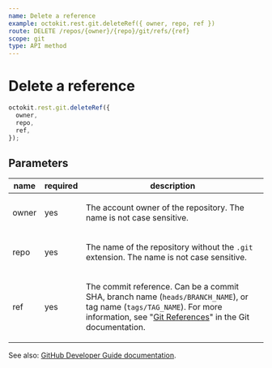 ```yaml
---
name: Delete a reference
example: octokit.rest.git.deleteRef({ owner, repo, ref })
route: DELETE /repos/{owner}/{repo}/git/refs/{ref}
scope: git
type: API method
---
```


# Delete a reference

```js
octokit.rest.git.deleteRef({
  owner,
  repo,
  ref,
});
```

## Parameters

<table>
  <thead>
    <tr>
      <th>name</th>
      <th>required</th>
      <th>description</th>
    </tr>
  </thead>
  <tbody>
    <tr><td>owner</td><td>yes</td><td>

The account owner of the repository. The name is not case sensitive.

</td></tr>
<tr><td>repo</td><td>yes</td><td>

The name of the repository without the `.git` extension. The name is not case sensitive.

</td></tr>
<tr><td>ref</td><td>yes</td><td>

The commit reference. Can be a commit SHA, branch name (`heads/BRANCH_NAME`), or tag name (`tags/TAG_NAME`). For more information, see "[Git References](https://git-scm.com/book/en/v2/Git-Internals-Git-References)" in the Git documentation.

</td></tr>
  </tbody>
</table>

See also: [GitHub Developer Guide documentation](https://docs.github.com/rest/git/refs#delete-a-reference).
